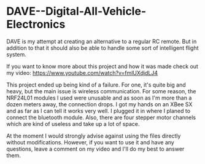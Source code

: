 # DAVE--Digital-All-Vehicle-Electronics

DAVE is my attempt at creating an alternative to a regular RC remote. But in addition to that it should also be able to handle some sort of intelligent flight system.

If you want to know more about this project and how it was made check out my video: https://www.youtube.com/watch?v=fmlUXdjdLJ4

This project ended up being kind of a failure. For one, it's quite big and heavy, but the main issue is wireless communication. For some reason, the NRF24L01 modules I used were unusable and as soon as I'm more than a dozen meters away, the connection drops. I got my hands on an XBee SX and as far as I can tell it works very well. I plugged it in where I planed to connect the bluetooth module. Also, there are four stepper motor channels which are kind of useless and take up a lot of space.

At the moment I would strongly advise against using the files directly without modifications. However, if you want to use it and have any questions, leave a comment on my video and I'll do my best to answer them.
